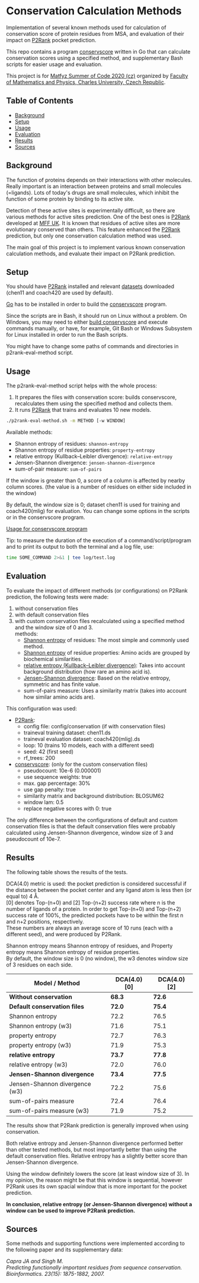 # Conservation Calculation Methods

Implementation of several known methods used for calculation of conservation score of protein residues from MSA, and evaluation of their impact on [P2Rank] pocket prediction.

This repo contains a program [conservscore] written in Go that can calculate conservation scores using a specified method, and supplementary Bash scripts for easier usage and evaluation.

This project is for [Matfyz Summer of Code 2020 (cz)](https://d3s.mff.cuni.cz/msoc/) organized by [Faculty of Mathematics and Physics, Charles University, Czech Republic][MFF].


## Table of Contents

- [Background](#background)
- [Setup](#setup)
- [Usage](#usage)
- [Evaluation](#evaluation)
- [Results](#results)
- [Sources](#sources)


## Background

The function of proteins depends on their interactions with other molecules. Really important is an interaction between proteins and small molecules (=ligands). Lots of today's drugs are small molecules, which inhibit the function of some protein by binding to its active site.

Detection of these active sites is experimentally difficult, so there are various methods for active sites prediction. One of the best ones is [P2Rank] developed at [MFF UK][MFF]. It is known that residues of active sites are more evolutionary conserved than others. This feature enhanced the [P2Rank] prediction, but only one conservation calculation method was used.

The main goal of this project is to implement various known conservation calculation methods, and evaluate their impact on P2Rank prediction.

[COMMENT]: # (Rewritten: Funkce proteinů je odvozena od jejich interakce s ostatními molekulami. Velice důležitý typ vazby je mezi proteiny a malými molekulami, tzv. ligandy. Např. naprostá většina současných léčiv jsou právě malé molekuly, které inhibují funkci některého proteinu tím, že se váží do jeho aktivního místa a zabraňují tak šíření informace. Detekce těchto aktivních míst je ovšem experimentálně velice náročná a proto existují počítačové metody pro predikci aktivních míst. Jedna z nejlepších metod pro predikci protein-ligand aktivních míst z proteinové struktury, pojmenovaná P2Rank, byla vyvinuta na MFF UK. Je známo, že aminokyseliny aktivních míst proteinu jsou evolučně konzervovaná více než ostatní aminokyseliny a proto byla do P2Ranku přidána možnost měření evoluční konzervovanosti a využití této informace v rámci predikce. Tento přístup vskutku vedl ke zlepšení schopnosti predikce, nicméně byla použita pouze jedna metoda výpočtu konzervovanosti. Cílem projektu je tedy implementovat různé známě přístupy k výpočtu evoluční konzervovanosti a evaluovat jejich vliv na predikční schopnosti metody P2Rank. Stávající verze algoritmu je přístupná i jako webový portál na adrese [www.prankweb.cz].)


## Setup

You should have [P2Rank] installed and relevant [datasets](https://github.com/rdk/p2rank-datasets) downloaded (chen11 and coach420 are used by default).

[Go](https://golang.org/) has to be installed in order to build the [conservscore] program.

Since the scripts are in Bash, it should run on Linux without a problem. On Windows, you may need to either [build conservscore](conservscore/README.md#setup) and execute commands manually, or have, for example, Git Bash or Windows Subsystem for Linux installed in order to run the Bash scripts.

You might have to change some paths of commands and directories in p2rank-eval-method script.


## Usage

The p2rank-eval-method script helps with the whole process:
1. It prepares the files with conservation score: builds conservscore, recalculates them using the specified method and collects them.
2. It runs [P2Rank] that trains and evaluates 10 new models.

```sh
./p2rank-eval-method.sh -m METHOD [-w WINDOW]
```

Available methods: 
- Shannon entropy of residues: `shannon-entropy`
- Shannon entropy of residue properties: `property-entropy`
- relative entropy (Kullback–Leibler divergence): `relative-entropy`
- Jensen-Shannon divergence: `jensen-shannon-divergence`
- sum-of-pair measure: `sum-of-pairs`

If the window is greater than 0, a score of a column is affected by nearby column scores. (the value is a number of residues on either side included in the window)

By default, the window size is 0; dataset chen11 is used for training and coach420(mlig) for evaluation. You can change some options in the scripts or in the conservscore program.

[Usage for conservscore program](conservscore/README.md#usage)

Tip: to measure the duration of the execution of a command/script/program and to print its output to both the terminal and a log file, use:

```sh
time SOME_COMMAND 2>&1 | tee log/test.log
```


## Evaluation

To evaluate the impact of different methods (or configurations) on P2Rank prediction, the following tests were made:
1. without conservation files
2. with default conservation files
3. with custom conservation files recalculated using a specified method and the window size of 0 and 3. \
   methods:
   - [Shannon entropy][SE] of residues: The most simple and commonly used method.
   - [Shannon entropy][SE] of residue properties: Amino acids are grouped by biochemical similarities.
   - [relative entropy (Kullback–Leibler divergence)][RE]: Takes into account background distribution (how rare an amino acid is).
   - [Jensen-Shannon divergence][JSD]: Based on the relative entropy, symmetric and has finite value.
   - sum-of-pairs measure: Uses a similarity matrix (takes into account how similar amino acids are).

This configuration was used:
- [P2Rank]:
  - config file: config/conservation (if with conservation files)
  - traineval training dataset: chen11.ds
  - traineval evaluation dataset: coach420(mlig).ds
  - loop: 10 (trains 10 models, each with a different seed)
  - seed: 42 (first seed)
  - rf_trees: 200
- [conservscore]: (only for the custom conservation files)
  - pseudocount: 10e-6 (0.000001)
  - use sequence weights: true
  - max. gap percentage: 30%
  - use gap penalty: true
  - similarity matrix and background distribution: BLOSUM62
  - window lam: 0.5
  - replace negative scores with 0: true

The only difference between the configurations of default and custom conservation files is that the default conservation files were probably calculated using Jensen-Shannon divergence, window size of 3 and pseudocount of 10e-7.


## Results

The following table shows the results of the tests. 

DCA(4.0) metric is used: the pocket prediction is considered successful if the distance between the pocket center and any ligand atom is less then (or equal to) 4 Å. \
[0] denotes Top-(n+0) and [2] Top-(n+2) success rate where n is the number of ligands of a protein. In order to get Top-(n+0) and Top-(n+2) success rate of 100%, the predicted pockets have to be within the first n and n+2 positions, respectively. \
These numbers are always an average score of 10 runs (each with a different seed), and were produced by P2Rank.

Shannon entropy means Shannon entropy of residues, and Property entropy means Shannon entropy of residue properties. \
By default, the window size is 0 (no window), the w3 denotes window size of 3 residues on each side.

| Model / Method                 | DCA(4.0) [0] | DCA(4.0) [2] |
| ------------------------------ | ------------ | ------------ |
| **Without conservation**       | **68.3**     | **72.6**     |
| **Default conservation files** | **72.0**     | **75.4**     |
| Shannon entropy                | 72.2         | 76.5         |
| Shannon entropy (w3)           | 71.6         | 75.1         |
| property entropy               | 72.7         | 76.3         |
| property entropy (w3)          | 71.9         | 75.3         |
| **relative entropy**           | **73.7**     | **77.8**     |
| relative entropy (w3)          | 72.0         | 76.0         |
| **Jensen-Shannon divergence**  | **73.4**     | **77.5**     |
| Jensen-Shannon divergence (w3) | 72.2         | 75.6         |
| sum-of-pairs measure           | 72.4         | 76.4         |
| sum-of-pairs measure (w3)      | 71.9         | 75.2         |

The results show that P2Rank prediction is generally improved when using conservation.

Both relative entropy and Jensen-Shannon divergence performed better than other tested methods, but most importantly better than using the default conservation files. Relative entropy has a slightly better score than Jensen-Shannon divergence.

Using the window definitely lowers the score (at least window size of 3). In my opinion, the reason might be that this window is sequential, however P2Rank uses its own spacial window that is more important for the pocket prediction.

**In conclusion, relative entropy (or Jensen-Shannon divergence) without a window can be used to improve P2Rank prediction.**


## Sources

Some methods and supporting functions were implemented according to the following paper and its supplementary data:

*Capra JA and Singh M. \
Predicting functionally important residues from sequence conservation. \
Bioinformatics. 23(15): 1875-1882, 2007.*




[P2Rank]: https://github.com/rdk/p2rank
[MFF]: https://www.mff.cuni.cz/en
[conservscore]: ./conservscore

[SE]: https://en.wikipedia.org/wiki/Entropy_(information_theory)
[RE]: https://en.wikipedia.org/wiki/Kullback%E2%80%93Leibler_divergence
[JSD]: https://en.wikipedia.org/wiki/Jensen%E2%80%93Shannon_divergence
